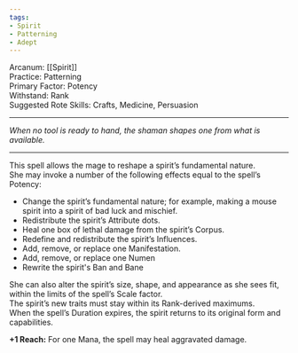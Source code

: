 ```yaml
---
tags:
- Spirit
- Patterning
- Adept
---
```


Arcanum: [[Spirit]]\
Practice: Patterning\
Primary Factor: Potency\
Withstand: Rank\
Suggested Rote Skills: Crafts, Medicine, Persuasion

---

_When no tool is ready to hand, the shaman shapes one from what is available._

---

This spell allows the mage to reshape a spirit’s fundamental nature.\
She may invoke a number of the following effects equal to the spell’s Potency:
- Change the spirit’s fundamental nature; for example, making a mouse spirit into a spirit of bad luck and mischief.
- Redistribute the spirit’s Attribute dots.
- Heal one box of lethal damage from the spirit’s Corpus.
- Redefine and redistribute the spirit’s Influences.
- Add, remove, or replace one Manifestation.
- Add, remove, or replace one Numen
- Rewrite the spirit's Ban and Bane

She can also alter the spirit’s size, shape, and appearance as she sees fit, within the limits of the spell’s Scale factor.\
The spirit’s new traits must stay within its Rank-derived maximums.\
When the spell’s Duration expires, the spirit returns to its original form and capabilities.

**+1 Reach:** For one Mana, the spell may heal aggravated damage.